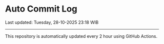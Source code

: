 # Auto Commit Log

Last updated: Tuesday, 28-10-2025 23:18 WIB

---

This repository is automatically updated every 2 hour using GitHub Actions.
